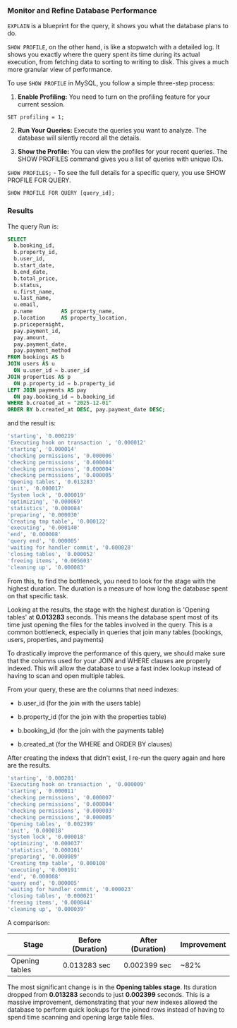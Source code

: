 ###  Monitor and Refine Database Performance

`EXPLAIN` is a blueprint for the query, it shows you what the database plans to do.

`SHOW PROFILE`, on the other hand, is like a stopwatch with a detailed log. It shows you exactly where the query spent its time during its actual execution, from fetching data to sorting to writing to disk. This gives a much more granular view of performance.

To use `SHOW PROFILE` in MySQL, you follow a simple three-step process:

1. **Enable Profiling:** You need to turn on the profiling feature for your current session.

`SET profiling = 1;`

2. **Run Your Queries:** Execute the queries you want to analyze. The database will silently record all the details.

3. **Show the Profile:** You can view the profiles for your recent queries. The SHOW PROFILES command gives you a list of queries with unique IDs.

`SHOW PROFILES;` - To see the full details for a specific query, you use SHOW PROFILE FOR QUERY.

`SHOW PROFILE FOR QUERY [query_id];`

### Results

The query Run is:
```sql
SELECT
  b.booking_id,
  b.property_id,
  b.user_id,
  b.start_date,
  b.end_date,
  b.total_price,
  b.status,
  u.first_name,
  u.last_name,
  u.email,
  p.name         AS property_name,
  p.location     AS property_location,
  p.pricepernight,
  pay.payment_id,
  pay.amount,
  pay.payment_date,
  pay.payment_method
FROM bookings AS b
JOIN users AS u
  ON u.user_id = b.user_id
JOIN properties AS p
  ON p.property_id = b.property_id
LEFT JOIN payments AS pay
  ON pay.booking_id = b.booking_id
WHERE b.created_at = "2025-12-01"
ORDER BY b.created_at DESC, pay.payment_date DESC;
```
and the result is:
```sql
'starting', '0.000219'
'Executing hook on transaction ', '0.000012'
'starting', '0.000014'
'checking permissions', '0.000006'
'checking permissions', '0.000004'
'checking permissions', '0.000004'
'checking permissions', '0.000005'
'Opening tables', '0.013283'
'init', '0.000017'
'System lock', '0.000019'
'optimizing', '0.000069'
'statistics', '0.000084'
'preparing', '0.000030'
'Creating tmp table', '0.000122'
'executing', '0.000140'
'end', '0.000008'
'query end', '0.000005'
'waiting for handler commit', '0.000028'
'closing tables', '0.000052'
'freeing items', '0.005603'
'cleaning up', '0.000083'
```
From this, to find the bottleneck, you need to look for the stage with the highest duration. The duration is a measure of how long the database spent on that specific task.

Looking at the results, the stage with the highest duration is 'Opening tables' at **0.013283** seconds. This means the database spent most of its time just opening the files for the tables involved in the query. This is a common bottleneck, especially in queries that join many tables (bookings, users, properties, and payments)

To drastically improve the performance of this query, we should make sure that the columns used for your JOIN and WHERE clauses are properly indexed. This will allow the database to use a fast index lookup instead of having to scan and open multiple tables.

From your query, these are the columns that need indexes:

- b.user_id (for the join with the users table)

- b.property_id (for the join with the properties table)

- b.booking_id (for the join with the payments table)

- b.created_at (for the WHERE and ORDER BY clauses)

After creating the indexs that didn't exist, I re-run the query again and here are the results.
```sql
'starting', '0.000201'
'Executing hook on transaction ', '0.000009'
'starting', '0.000011'
'checking permissions', '0.000007'
'checking permissions', '0.000004'
'checking permissions', '0.000003'
'checking permissions', '0.000005'
'Opening tables', '0.002399'
'init', '0.000018'
'System lock', '0.000018'
'optimizing', '0.000037'
'statistics', '0.000101'
'preparing', '0.000089'
'Creating tmp table', '0.000108'
'executing', '0.000191'
'end', '0.000008'
'query end', '0.000005'
'waiting for handler commit', '0.000023'
'closing tables', '0.000021'
'freeing items', '0.000844'
'cleaning up', '0.000039'
```
A comparison:

|Stage	        |Before (Duration)	|After (Duration)	|Improvement |
|---------------|-------------------|-------------------|------------|
|Opening tables	|0.013283 sec	    |0.002399 sec	    |~82%        |

The most significant change is in the **Opening tables stage**. Its duration dropped from **0.013283** seconds to just **0.002399** seconds. This is a massive improvement, demonstrating that your new indexes allowed the database to perform quick lookups for the joined rows instead of having to spend time scanning and opening large table files.
